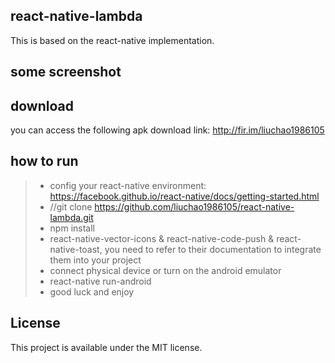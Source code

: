 ## react-native-lambda

This is based on the react-native implementation.

## some screenshot

## download
you can access the following apk download link: http://fir.im/liuchao1986105

## how to run
>* config your react-native environment: https://facebook.github.io/react-native/docs/getting-started.html
>* //git clone https://github.com/liuchao1986105/react-native-lambda.git
>* npm install
>* react-native-vector-icons & react-native-code-push & react-native-toast, you need to refer to their documentation to integrate them into your project
>* connect physical device or turn on the android emulator
>* react-native run-android
>* good luck and enjoy

## License
This project is available under the MIT license.
